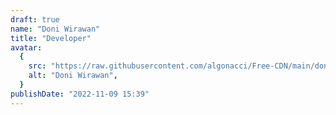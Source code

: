```yaml
---
draft: true
name: "Doni Wirawan"
title: "Developer"
avatar:
  {
    src: "https://raw.githubusercontent.com/algonacci/Free-CDN/main/doni.jpg",
    alt: "Doni Wirawan",
  }
publishDate: "2022-11-09 15:39"
---
```


